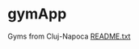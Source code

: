 # gymApp
Gyms from Cluj-Napoca
[README.txt](https://github.com/cozmastefania/gymApp/files/7329102/README.txt)
